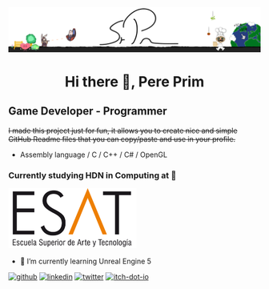 ![Game Developer - Programmer](https://github.com/PrimCarol/PrimCarol/blob/main/Fondo_Perfil_2.png)

<h1 align="center"> Hi there 👋, Pere Prim </h1>
<h2> Game Developer - Programmer </h2>

~~I made this project just for fun, it allows you to create nice and simple GitHub Readme files that you can copy/paste and use in your profile.~~

* Assembly language / C / C++ / C# / OpenGL

### Currently studying HDN in Computing at 🔽
<img src= "https://github.com/PrimCarol/PrimCarol/blob/main/ESAT_LOGO_0.png" width="256" />

- 🌱 I’m currently learning Unreal Engine 5 


[<img src='https://cdn.jsdelivr.net/npm/simple-icons@3.0.1/icons/github.svg' alt='github' height='40'>](https://github.com/PrimCarol)  [<img src='https://cdn.jsdelivr.net/npm/simple-icons@3.0.1/icons/linkedin.svg' alt='linkedin' height='40'>](https://www.linkedin.com/in/pere-prim-b11957171//)  [<img src='https://cdn.jsdelivr.net/npm/simple-icons@3.0.1/icons/twitter.svg' alt='twitter' height='40'>](https://twitter.com/prm_sr)  [<img src='https://cdn.jsdelivr.net/npm/simple-icons@3.0.1/icons/itch-dot-io.svg' alt='itch-dot-io' height='40'>](https://srprm.itch.io/)  
